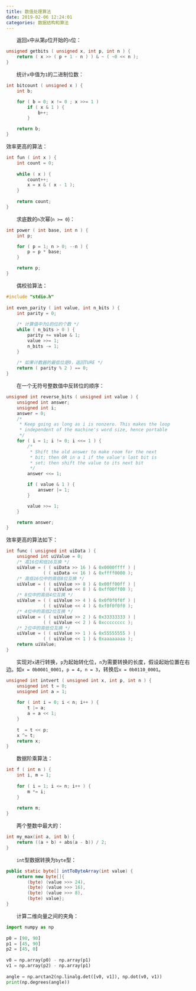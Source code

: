 ```yaml
---
title: 数值处理算法
date: 2019-02-06 12:24:01
categories: 数据结构和算法
---
```

&emsp;&emsp;返回`x`中从第`p`位开始的`n`位：

``` cpp
unsigned getbits ( unsigned x, int p, int n ) {
    return ( x >> ( p + 1 - n ) ) & ~ ( ~0 << n );
}
```

&emsp;&emsp;统计`x`中值为`1`的二进制位数：

``` cpp
int bitcount ( unsigned x ) {
    int b;

    for ( b = 0; x != 0 ; x >>= 1 )
        if ( x & 1 ) {
            b++;
        }

    return b;
}
```

效率更高的算法：

``` cpp
int fun ( int x ) {
    int count = 0;
​
    while ( x ) {
        count++;
        x = x & ( x - 1 );
    }
​
    return count;
}
```

&emsp;&emsp;求底数的`n`次幂(`n >= 0`)：

``` cpp
int power ( int base, int n ) {
    int p;

    for ( p = 1; n > 0; --n ) {
        p = p * base;
    }

    return p;
}
```

&emsp;&emsp;偶校验算法：

``` cpp
#include "stdio.h"
​
int even_parity ( int value, int n_bits ) {
    int parity = 0;
​
    /* 计算值中为1的位的个数 */
    while ( n_bits > 0 ) {
        parity += value & 1;
        value >>= 1;
        n_bits -= 1;
    }
​
    /* 如果计数器的最低位是0，返回TURE */
    return ( parity % 2 ) == 0;
}
```

&emsp;&emsp;在一个无符号整数值中反转位的顺序：

``` cpp
unsigned int reverse_bits ( unsigned int value ) {
    unsigned int answer;
    unsigned int i;
    answer = 0;
    /*
     * Keep going as long as i is nonzero. This makes the loop
     * independent of the machine's word size, hence portable
     */
    for ( i = 1; i != 0; i <<= 1 ) {
        /*
         * Shift the old answer to make room for the next
         * bit; then OR in a 1 if the value's last bit is
         * set; then shift the value to its next bit
         */
        answer <<= 1;

        if ( value & 1 ) {
            answer |= 1;
        }

        value >>= 1;
    }

    return answer;
}
```

效率更高的算法如下：

``` cpp
int func ( unsigned int uiData ) {
    unsigned int uiValue = 0;
    /* 高16位和低16互换 */
    uiValue = ( ( uiData >> 16 ) & 0x0000ffff ) |
              ( ( uiData << 16 ) & 0xffff0000 );
    /* 高低16位中的高低8位互换 */
    uiValue = ( ( uiValue >> 8 ) & 0x00ff00ff ) |
              ( ( uiValue << 8 ) & 0xff00ff00 );
    /* 8位中的高低4位互换 */
    uiValue = ( ( uiValue >> 4 ) & 0x0f0f0f0f ) |
              ( ( uiValue << 4 ) & 0xf0f0f0f0 );
    /* 4位中的高低2位互换 */
    uiValue = ( ( uiValue >> 2 ) & 0x33333333 ) |
              ( ( uiValue << 2 ) & 0xcccccccc );
    /* 2位中的高低位互换 */
    uiValue = ( ( uiValue >> 1 ) & 0x55555555 ) |
              ( ( uiValue << 1 ) & 0xaaaaaaaa );
    return uiValue;
}
```

&emsp;&emsp;实现对`x`进行转换，`p`为起始转化位，`n`为需要转换的长度，假设起始位置在右边。如`x = 0b0001_0001`，`p = 4`，`n = 3`，转换后`x = 0b0110_0001`。

``` cpp
unsigned int intvert ( unsigned int x, int p, int n ) {
    unsigned int t = 0;
    unsigned int a = 1;
​
    for ( int i = 0; i < n; i++ ) {
        t |= a;
        a = a << 1;
    }
​
    t  = t << p;
    x ^= t;
    return x;
}
```

&emsp;&emsp;数据阶乘算法：

``` cpp
int f ( int n ) {
    int i, m = 1;
​
    for ( i = 1; i <= n; i++ ) {
        m *= i;
    }
​
    return m;
}
```

&emsp;&emsp;两个整数中最大的：

``` cpp
int my_max(int a, int b) {
    return ((a + b) + abs(a - b)) / 2;
}
```

&emsp;&emsp;`int`型数据转换为`byte`型：

``` java
public static byte[] intToByteArray(int value) {
    return new byte[]{
        (byte) (value >>> 24),
        (byte) (value >>> 16),
        (byte) (value >>> 8),
        (byte) value};
}
```

&emsp;&emsp;计算二维向量之间的夹角：

``` python
import numpy as np
​
p0 = [90, 90]
p1 = [45, 90]
p2 = [45, 0]
​
v0 = np.array(p0) - np.array(p1)
v1 = np.array(p2) - np.array(p1)
​
angle = np.arctan2(np.linalg.det([v0, v1]), np.dot(v0, v1))
print(np.degrees(angle))
```